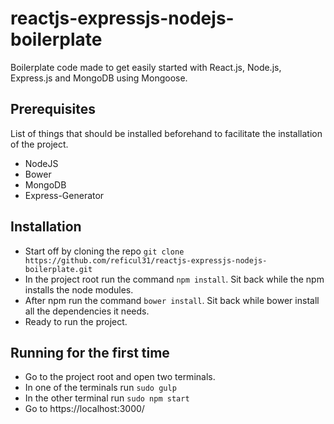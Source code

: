 # reactjs-expressjs-nodejs-boilerplate
Boilerplate code made to get easily started with React.js, Node.js, Express.js and MongoDB using Mongoose.

## Prerequisites
List of things that should be installed beforehand to facilitate the installation of the project.
* NodeJS
* Bower
* MongoDB
* Express-Generator

## Installation
* Start off by cloning the repo ```git clone https://github.com/reficul31/reactjs-expressjs-nodejs-boilerplate.git ```
* In the project root run the command ```npm install```. Sit back while the npm installs the node modules.
* After npm run the command ```bower install```. Sit back while bower install all the dependencies it needs.
* Ready to run the project.

## Running for the first time
* Go to the project root and open two terminals.
* In one of the terminals run ```sudo gulp```
* In the other terminal run ```sudo npm start```
* Go to https://localhost:3000/